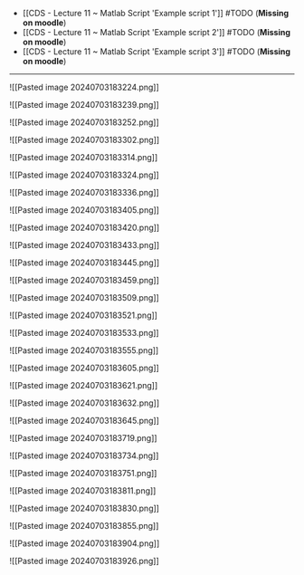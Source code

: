 - [[CDS - Lecture 11 ~ Matlab Script 'Example script 1']] #TODO (**Missing on moodle**)
- [[CDS - Lecture 11 ~ Matlab Script 'Example script 2']] #TODO (**Missing on moodle**)
- [[CDS - Lecture 11 ~ Matlab Script 'Example script 3']] #TODO (**Missing on moodle**)
----

![[Pasted image 20240703183224.png]]

![[Pasted image 20240703183239.png]]

![[Pasted image 20240703183252.png]]

![[Pasted image 20240703183302.png]]

![[Pasted image 20240703183314.png]]

![[Pasted image 20240703183324.png]]

![[Pasted image 20240703183336.png]]

![[Pasted image 20240703183405.png]]

![[Pasted image 20240703183420.png]]

![[Pasted image 20240703183433.png]]

![[Pasted image 20240703183445.png]]

![[Pasted image 20240703183459.png]]

![[Pasted image 20240703183509.png]]

![[Pasted image 20240703183521.png]]

![[Pasted image 20240703183533.png]]

![[Pasted image 20240703183555.png]]

![[Pasted image 20240703183605.png]]

![[Pasted image 20240703183621.png]]

![[Pasted image 20240703183632.png]]

![[Pasted image 20240703183645.png]]

![[Pasted image 20240703183719.png]]

![[Pasted image 20240703183734.png]]

![[Pasted image 20240703183751.png]]

![[Pasted image 20240703183811.png]]

![[Pasted image 20240703183830.png]]

![[Pasted image 20240703183855.png]]

![[Pasted image 20240703183904.png]]

![[Pasted image 20240703183926.png]]
